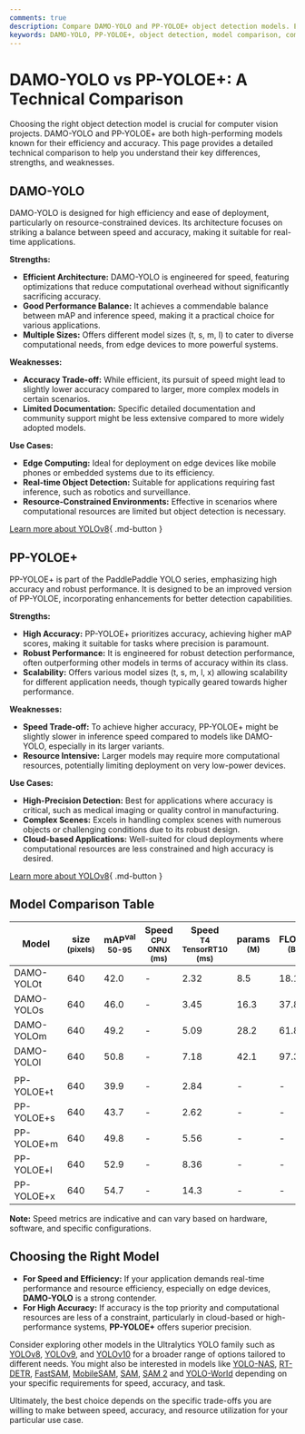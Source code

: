 ```yaml
---
comments: true
description: Compare DAMO-YOLO and PP-YOLOE+ object detection models. Explore performance, accuracy, and suitability for real-time and high-precision use cases.
keywords: DAMO-YOLO, PP-YOLOE+, object detection, model comparison, computer vision, YOLO models, real-time inference, high-accuracy models, edge computing
---
```


# DAMO-YOLO vs PP-YOLOE+: A Technical Comparison

Choosing the right object detection model is crucial for computer vision projects. DAMO-YOLO and PP-YOLOE+ are both high-performing models known for their efficiency and accuracy. This page provides a detailed technical comparison to help you understand their key differences, strengths, and weaknesses.

<script async src="https://cdn.jsdelivr.net/npm/chart.js@3.9.1/dist/chart.min.js"></script>
<script defer src="../../javascript/benchmark.js"></script>

<canvas id="modelComparisonChart" width="1024" height="400" active-models='["DAMO-YOLO", "PP-YOLOE+"]'></canvas>

## DAMO-YOLO

DAMO-YOLO is designed for high efficiency and ease of deployment, particularly on resource-constrained devices. Its architecture focuses on striking a balance between speed and accuracy, making it suitable for real-time applications.

**Strengths:**

- **Efficient Architecture:** DAMO-YOLO is engineered for speed, featuring optimizations that reduce computational overhead without significantly sacrificing accuracy.
- **Good Performance Balance:** It achieves a commendable balance between mAP and inference speed, making it a practical choice for various applications.
- **Multiple Sizes:** Offers different model sizes (t, s, m, l) to cater to diverse computational needs, from edge devices to more powerful systems.

**Weaknesses:**

- **Accuracy Trade-off:** While efficient, its pursuit of speed might lead to slightly lower accuracy compared to larger, more complex models in certain scenarios.
- **Limited Documentation:** Specific detailed documentation and community support might be less extensive compared to more widely adopted models.

**Use Cases:**

- **Edge Computing:** Ideal for deployment on edge devices like mobile phones or embedded systems due to its efficiency.
- **Real-time Object Detection:** Suitable for applications requiring fast inference, such as robotics and surveillance.
- **Resource-Constrained Environments:** Effective in scenarios where computational resources are limited but object detection is necessary.

[Learn more about YOLOv8](https://docs.ultralytics.com/models/yolov8/){ .md-button }

## PP-YOLOE+

PP-YOLOE+ is part of the PaddlePaddle YOLO series, emphasizing high accuracy and robust performance. It is designed to be an improved version of PP-YOLOE, incorporating enhancements for better detection capabilities.

**Strengths:**

- **High Accuracy:** PP-YOLOE+ prioritizes accuracy, achieving higher mAP scores, making it suitable for tasks where precision is paramount.
- **Robust Performance:** It is engineered for robust detection performance, often outperforming other models in terms of accuracy within its class.
- **Scalability:** Offers various model sizes (t, s, m, l, x) allowing scalability for different application needs, though typically geared towards higher performance.

**Weaknesses:**

- **Speed Trade-off:** To achieve higher accuracy, PP-YOLOE+ might be slightly slower in inference speed compared to models like DAMO-YOLO, especially in its larger variants.
- **Resource Intensive:** Larger models may require more computational resources, potentially limiting deployment on very low-power devices.

**Use Cases:**

- **High-Precision Detection:** Best for applications where accuracy is critical, such as medical imaging or quality control in manufacturing.
- **Complex Scenes:** Excels in handling complex scenes with numerous objects or challenging conditions due to its robust design.
- **Cloud-based Applications:** Well-suited for cloud deployments where computational resources are less constrained and high accuracy is desired.

[Learn more about YOLOv8](https://docs.ultralytics.com/models/yolov8/){ .md-button }

## Model Comparison Table

| Model      | size<br><sup>(pixels) | mAP<sup>val<br>50-95 | Speed<br><sup>CPU ONNX<br>(ms) | Speed<br><sup>T4 TensorRT10<br>(ms) | params<br><sup>(M) | FLOPs<br><sup>(B) |
| ---------- | --------------------- | -------------------- | ------------------------------ | ----------------------------------- | ------------------ | ----------------- |
| DAMO-YOLOt | 640                   | 42.0                 | -                              | 2.32                                | 8.5                | 18.1              |
| DAMO-YOLOs | 640                   | 46.0                 | -                              | 3.45                                | 16.3               | 37.8              |
| DAMO-YOLOm | 640                   | 49.2                 | -                              | 5.09                                | 28.2               | 61.8              |
| DAMO-YOLOl | 640                   | 50.8                 | -                              | 7.18                                | 42.1               | 97.3              |
|            |                       |                      |                                |                                     |                    |                   |
| PP-YOLOE+t | 640                   | 39.9                 | -                              | 2.84                                | -                  | -                 |
| PP-YOLOE+s | 640                   | 43.7                 | -                              | 2.62                                | -                  | -                 |
| PP-YOLOE+m | 640                   | 49.8                 | -                              | 5.56                                | -                  | -                 |
| PP-YOLOE+l | 640                   | 52.9                 | -                              | 8.36                                | -                  | -                 |
| PP-YOLOE+x | 640                   | 54.7                 | -                              | 14.3                                | -                  | -                 |

**Note:** Speed metrics are indicative and can vary based on hardware, software, and specific configurations.

## Choosing the Right Model

- **For Speed and Efficiency:** If your application demands real-time performance and resource efficiency, especially on edge devices, **DAMO-YOLO** is a strong contender.
- **For High Accuracy:** If accuracy is the top priority and computational resources are less of a constraint, particularly in cloud-based or high-performance systems, **PP-YOLOE+** offers superior precision.

Consider exploring other models in the Ultralytics YOLO family such as [YOLOv8](https://docs.ultralytics.com/models/yolov8/), [YOLOv9](https://docs.ultralytics.com/models/yolov9/), and [YOLOv10](https://docs.ultralytics.com/models/yolov10/) for a broader range of options tailored to different needs. You might also be interested in models like [YOLO-NAS](https://docs.ultralytics.com/models/yolo-nas/), [RT-DETR](https://docs.ultralytics.com/models/rtdetr/), [FastSAM](https://docs.ultralytics.com/models/fast-sam/), [MobileSAM](https://docs.ultralytics.com/models/mobile-sam/), [SAM](https://docs.ultralytics.com/models/sam/), [SAM 2](https://docs.ultralytics.com/models/sam-2/) and [YOLO-World](https://docs.ultralytics.com/models/yolo-world/) depending on your specific requirements for speed, accuracy, and task.

Ultimately, the best choice depends on the specific trade-offs you are willing to make between speed, accuracy, and resource utilization for your particular use case.
